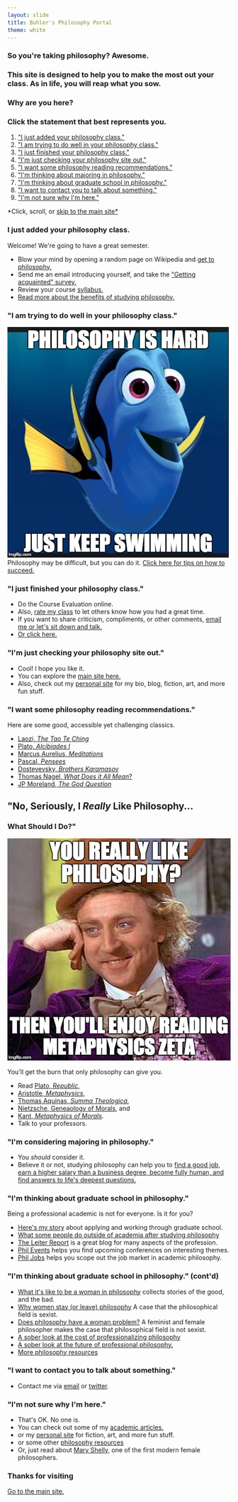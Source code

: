 ```yaml
---
layout: slide
title: Buhler's Philosophy Portal
theme: white
--- 
```


<section><!--begin slideshow-->
<section data-background="/images/pythagoras-small.jpg" data-markdown>


### So you're taking philosophy? Awesome. 

</section><section data-markdown>

### This site is designed to help you to make the most out your class. As in life, you will reap what you sow.  

</section><section data-markdown>

### Why are you here? 

### Click the statement that best represents you. 

1. ["I just added your philosophy class."](http://www.keithbuhler.com/philosophyportal-slideshow#/0/3)
2. ["I am trying to do well in your philosophy class."](http://www.keithbuhler.com/philosophyportal-slideshow#/0/4)
3. ["I just finished your philosophy class."](http://www.keithbuhler.com/philosophyportal-slideshow#/0/5)
4. ["I'm just checking your philosophy site out."](http://www.keithbuhler.com/philosophyportal-slideshow#/0/6)
5. ["I want some philosophy reading recommendations."](http://www.keithbuhler.com/philosophyportal-slideshow#/0/7)
6. ["I'm thinking about majoring in philosophy."](http://www.keithbuhler.com/philosophyportal-slideshow#/0/9)
7. ["I'm thinking about graduate school in philosophy."](http://www.keithbuhler.com/philosophyportal-slideshow#/0/10)
8. ["I want to contact you to talk about something."](http://www.keithbuhler.com/philosophyportal-slideshow#/0/11)
7. ["I'm not sure why I'm here."](http://www.keithbuhler.com/philosophyportal-slideshow#/0/12)

*Click, scroll, or [skip to the main site*](/philosophyportal)

</section><section data-markdown>

### I just added your philosophy class. 

Welcome! We're going to have a great semester.

- Blow your mind by opening a random page on Wikipedia and [get to philosophy.](/philosophyportal/wikipedia)
- Send me an email introducing yourself, and take the ["Getting acquainted" survey.](https://docs.google.com/forms/d/17A6-27pW2lrI4S6rEpV8GIh_OycvQHCc01fkyuoxPYw/viewform?usp=send_form)
- Review your course [syllabus.](/syllabi)
- [Read more about the benefits of studying philosophy.](http://www.whystudyphilosophy.com) 


</section><section data-markdown>

### "I am trying to do well in your philosophy class."

![Dory](/images/dory.jpg) Philosophy may be difficult, but you can do it. [Click here for tips on how to succeed.](/philosophyportal/philosophy-class)


</section><section data-markdown>

### "I just finished your philosophy class."

- Do the Course Evaluation online.
- Also, [rate my class](http://www.ratemyprofessors.com/search.jsp?query=keith+buhler) to let others know how you had a great time.
- If you want to share criticism, compliments, or other comments, [email me or let's sit down and talk.](emailto:keith.buhler@uky.edu)
- [Or click here.](/philosophyportal/philosophy-6-next)

</section><section data-markdown>

### "I'm just checking your philosophy site out."

- Cool! I hope you like it. 
- You can explore the [main site here.](/philosophyportal)
- Also, check out my [personal site](/fun) for my bio, blog, fiction, art, and more fun stuff.

</section><section data-markdown>

### "I want some philosophy reading recommendations."

Here are some good, accessible yet challenging classics. 

* [Laozi, *The Tao Te Ching*](http://www.sacred-texts.com/tao/taote.htm)
* [Plato, *Alcibiades I*](http://www.perseus.tufts.edu/hopper/text?doc=Perseus:text:1999.01.0168)
* [Marcus Aurelius, *Meditations*](http://classics.mit.edu/Antoninus/meditations.1.one.html)
* [Pascal, *Pensees*](http://www.ccel.org/ccel/pascal/pensees.ii.html)
* [Dosteyevsky, *Brothers Karamasov*](http://www.gutenberg.org/files/28054/28054-h/28054-h.html)
* [Thomas Nagel, *What Does it All Mean*?](http://sjmse-library.sch.ng/E-Books%20Phil/WHAT%20DOES%20IT%20ALL%20MEAN_.pdf)
* [JP Moreland, *The God Question*](https://books.google.com/books?id=o7dGOrvdojUC&pg=PA4&lpg=PA4&dq=the+god+question+moreland&source=bl&ots=wraAQEf13U&sig=U3Ci1yLS92sc7YoM1gCWIgNVKTA&hl=en&sa=X&ved=0ahUKEwj-k_X1jP_JAhVGy2MKHU6bBiMQ6AEISzAG#v=onepage&q=the%20god%20question%20moreland&f=false)

</section><section data-markdown>

## "No, Seriously, I *Really* Like Philosophy...

### What Should I Do?"

![wonka](/images/wonka-metaphysics.jpeg)

You'll get the burn that only philosophy can give you.

* Read [Plato, *Republic*](http://www.perseus.tufts.edu/hopper/text?doc=Perseus:text:1999.01.0168), 
* [Aristotle, *Metaphysics*](http://www.perseus.tufts.edu/hopper/text?doc=Perseus%3Atext%3A1999.01.0052), 
* [Thomas Aquinas, *Summa Theologica*](http://www.newadvent.org/summa/), 
* [Nietzsche, Geneaology of Morals](http://www.inp.uw.edu.pl/mdsie/Political_Thought/GeneologyofMorals.pdf), and 
* [Kant, *Metaphysics of Morals*](http://www.earlymoderntexts.com/assets/pdfs/kant1785.pdf).
* Talk to your professors. 

</section><section data-markdown>

### "I'm considering majoring in philosophy."

- You *should* consider it.
- Believe it or not, studying philosophy can help you to [find a good job, earn a higher salary than a business degree, become fully human, and find answers to life's deepest questions.](/philosophyportal/philosophy-3-major)




</section><section data-markdown>

### "I'm thinking about graduate school in philosophy."

Being a professional academic is not for everyone. Is it for you? 
* [Here's my story](/phd-how-to) about applying and working through graduate school.
* [What some people do outside of academia after studying philosophy](https://freerangephilosophers.com/)
* [The Leiter Report](http://leiterreports.typepad.com/) is a great blog for many aspects of the profession.
* [Phil Events](http://philevents.org/) helps you find upcoming conferences on interesting themes.
* [Phil Jobs](http://philjobs.org/) helps you scope out the job market in academic philosophy.

</section><section data-markdown>


### "I'm thinking about graduate school in philosophy." (cont'd)

* [What it's like to be a woman in philosophy](https://beingawomaninphilosophy.wordpress.com/) collects stories of the good, and the bad. 
* [Why women stay (or leave) philosophy](http://quod.lib.umich.edu/p/phimp/3521354.0016.006/1) A case that the philosophical field is sexist.
* [Does philosophy have a woman problem?](http://heterodoxacademy.org/2016/07/22/does-philosophy-have-a-woman-problem/) A feminist and female philosopher makes the case that philosophical field is not sexist. 
* [A sober look at the cost of professionalizing philosophy](http://opinionator.blogs.nytimes.com/2016/01/11/when-philosophy-lost-its-way/)
* [A sober look at the future of professional philosophy.](http://chronicle.com/blogs/conversation/2014/07/16/wanted-a-future-for-philosophy/)
* [More philosophy resources](/philosophy-resources)



</section><section data-markdown>

### "I want to contact you to talk about something."

  - Contact me via [email](keith.buhler@uky.edu) or [twitter](https://twitter.com/Keith_Buhler). 

</section><section data-markdown>

### "I'm not sure why I'm here."

- That's OK. No one is. 
- You can check out some of my [academic articles.](https://uky.academia.edu/KeithBuhler)
- or my [personal site](/fun) for fiction, art, and more fun stuff.
- or some other [philosophy resources](/philosophyportal/philosophy-resources)
- Or, just read about [Mary Shelly](https://en.wikipedia.org/wiki/Mary_Wollstonecraft), one of the first modern female philosophers.


</section><section data-markdown>

# Thanks for visiting

[Go to the main site.](/philosophyportal)

</section><!---end slideshow-->
